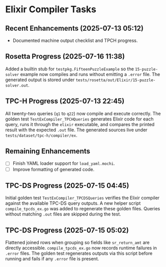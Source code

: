 # Elixir Compiler Tasks

## Recent Enhancements (2025-07-13 05:12)
- Documented machine output checklist and TPCH progress.

## Rosetta Progress (2025-07-16 11:38)
Added a builtin stub for `testpkg.FifteenPuzzleExample` so the
`15-puzzle-solver` example now compiles and runs without emitting a
`.error` file. The generated output is stored under
`tests/rosetta/out/Elixir/15-puzzle-solver.out`.

## TPC-H Progress (2025-07-13 22:45)
All twenty-two queries (`q1` to `q22`) now compile and execute correctly. The
golden test `TestExCompiler_TPCHQueries` generates Elixir code for each query,
runs it through the `elixir` executable, and compares the printed result with
the expected `.out` file. The generated sources live under
`tests/dataset/tpc-h/compiler/ex`.

## Remaining Enhancements
- [ ] Finish YAML loader support for `load_yaml.mochi`.
- [ ] Improve formatting of generated code.

## TPC-DS Progress (2025-07-15 04:45)
Initial golden test `TestExCompiler_TPCDSQueries` verifies the Elixir compiler
against the available TPC-DS query outputs. A new helper script
`compile_tpcds_ex.go` was added to regenerate these golden files. Queries without
matching `.out` files are skipped during the test.

## TPC-DS Progress (2025-07-15 05:02)
Flattened joined rows when grouping so fields like `sr_return_amt` are directly
accessible. `compile_tpcds_ex.go` now records runtime failures in `.error`
files. The golden test regenerates outputs via this script before running and
fails if any `.error` file is present.
